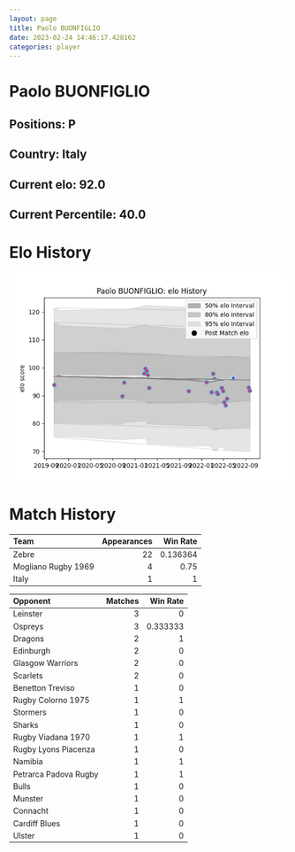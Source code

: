 ```yaml
---  
layout: page  
title: Paolo BUONFIGLIO  
date: 2023-02-24 14:46:17.428162  
categories: player  
---
```

# Paolo BUONFIGLIO

## Positions: P

## Country: Italy

## Current elo: 92.0

## Current Percentile: 40.0

# Elo History


![elo history](history_PaoloBUONFIGLIO.png)
# Match History


| Team                |   Appearances |   Win Rate |
|:--------------------|--------------:|-----------:|
| Zebre               |            22 |   0.136364 |
| Mogliano Rugby 1969 |             4 |   0.75     |
| Italy               |             1 |   1        |

| Opponent              |   Matches |   Win Rate |
|:----------------------|----------:|-----------:|
| Leinster              |         3 |   0        |
| Ospreys               |         3 |   0.333333 |
| Dragons               |         2 |   1        |
| Edinburgh             |         2 |   0        |
| Glasgow Warriors      |         2 |   0        |
| Scarlets              |         2 |   0        |
| Benetton Treviso      |         1 |   0        |
| Rugby Colorno 1975    |         1 |   1        |
| Stormers              |         1 |   0        |
| Sharks                |         1 |   0        |
| Rugby Viadana 1970    |         1 |   1        |
| Rugby Lyons Piacenza  |         1 |   0        |
| Namibia               |         1 |   1        |
| Petrarca Padova Rugby |         1 |   1        |
| Bulls                 |         1 |   0        |
| Munster               |         1 |   0        |
| Connacht              |         1 |   0        |
| Cardiff Blues         |         1 |   0        |
| Ulster                |         1 |   0        |